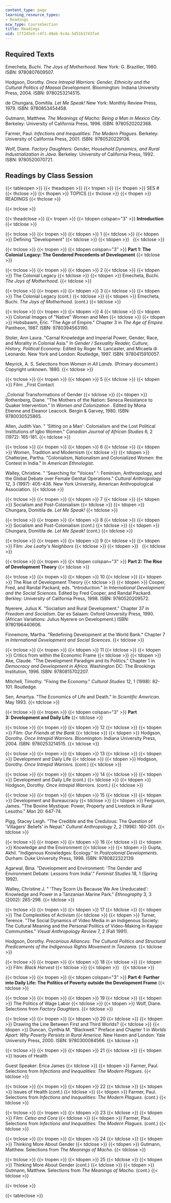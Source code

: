 ```yaml
---
content_type: page
learning_resource_types:
- Readings
ocw_type: CourseSection
title: Readings
uid: 1ff245e5-c4f1-d8eb-9cda-5d51b1743fa4
---
```


Required Texts
--------------

Emecheta, Buchi. _The Joys of Motherhood_. New York: G. Braziller, 1980. ISBN: 9780807609507.

Hodgson, Dorothy. _Once Intrepid Warriors: Gender, Ethnicity and the Cultural Politics of Maasai Development_. Bloomington: Indiana University Press, 2004. ISBN: 9780253214515.

de Chungara, Domitila. _Let Me Speak!_ New York: Monthly Review Press, 1979. ISBN: 9780853454458.

Gutmann, Matthew. _The Meanings of Macho: Being a Man in Mexico City_. Berkeley: University of California Press, 1996. ISBN: 9780520202368.

Farmer, Paul. _Infections and Inequalities: The Modern Plagues_. Berkeley: University of California Press, 2001. ISBN: 9780520229136.

Wolf, Diane. _Factory Daughters: Gender, Household Dynamics, and Rural Industrialization in Java_. Berkeley: University of California Press, 1992. ISBN: 9780520070721.

Readings by Class Session
-------------------------

{{< tableopen >}}
{{< theadopen >}}
{{< tropen >}}
{{< thopen >}}
SES #
{{< thclose >}}
{{< thopen >}}
TOPICS
{{< thclose >}}
{{< thopen >}}
READINGS
{{< thclose >}}

{{< trclose >}}

{{< theadclose >}}
{{< tropen >}}
{{< tdopen colspan="3" >}}
**Introduction**
{{< tdclose >}}

{{< trclose >}}
{{< tropen >}}
{{< tdopen >}}
1
{{< tdclose >}}
{{< tdopen >}}
Defining "Development"
{{< tdclose >}}
{{< tdopen >}}
 
{{< tdclose >}}

{{< trclose >}}
{{< tropen >}}
{{< tdopen colspan="3" >}}
**Part 1: The Colonial Legacy: The Gendered Precedents of Development**
{{< tdclose >}}

{{< trclose >}}
{{< tropen >}}
{{< tdopen >}}
2
{{< tdclose >}}
{{< tdopen >}}
The Colonial Legacy
{{< tdclose >}}
{{< tdopen >}}
Emecheta, Buchi. _The Joys of Motherhood._
{{< tdclose >}}

{{< trclose >}}
{{< tropen >}}
{{< tdopen >}}
3
{{< tdclose >}}
{{< tdopen >}}
The Colonial Legacy (cont.)
{{< tdclose >}}
{{< tdopen >}}
Emecheta, Buchi. _The Joys of Motherhood._ (cont.)
{{< tdclose >}}

{{< trclose >}}
{{< tropen >}}
{{< tdopen >}}
4
{{< tdclose >}}
{{< tdopen >}}
Colonial Images of "Native" Women and Men
{{< tdclose >}}
{{< tdopen >}}
Hobsbawm, Eric. "The Age of Empire." Chapter 3 in _The Age of Empire._ Pantheon, 1987. ISBN: 9780394563190.  
  
Stoler, Ann Laura. "Carnal Knowledge and Imperial Power, Gender, Race, and Morality in Colonial Asia." In _Gender / Sexuality Reader, Culture, History, Political Economy_. Edited by Roger N. Lancaster, and Micaela di Leonardo. New York and London: Routledge, 1997. ISBN: 9780415910057.  
  
Meyrick, A. S. Selections from _Woman in All Lands_. (Primary document.) Copyright unknown. 1880.
{{< tdclose >}}

{{< trclose >}}
{{< tropen >}}
{{< tdopen >}}
5
{{< tdclose >}}
{{< tdopen >}}
Film: _First Contact  
  
_Colonial Transformations of Gender
{{< tdclose >}}
{{< tdopen >}}
Rothenberg, Diane. "The Mothers of the Nation: Seneca Resistance to Quaker Intervention." In _Women and Colonization_ . Edited by Mona Etienne and Eleanor Leacock. Bergin & Garvey, 1980. ISBN: 9780030525865.  
  
Allen, Judith Van. " 'Sitting on a Man': Colonialism and the Lost Political Institutions of Igbo Women." _Canadian Journal of African Studies_ 6, 2 (1972): 165-181.
{{< tdclose >}}

{{< trclose >}}
{{< tropen >}}
{{< tdopen >}}
6
{{< tdclose >}}
{{< tdopen >}}
Women, Tradition and Modernism
{{< tdclose >}}
{{< tdopen >}}
Chatterjee, Partha. "Colonialism, Nationalism and Colonialized Women: the Contest in India." In _American Ethnologist_.  
  
Walley, Christine. " 'Searching for "Voices" ': Feminism, Anthropology, and the Global Debate over Female Genital Operations." _Cultural Anthropology_ 12, 3 (1997): 405-438. New York University, American Anthropological Association.
{{< tdclose >}}

{{< trclose >}}
{{< tropen >}}
{{< tdopen >}}
7
{{< tdclose >}}
{{< tdopen >}}
Socialism and Post-Colonialism
{{< tdclose >}}
{{< tdopen >}}
Chungara, Domitila de. _Let Me Speak!_
{{< tdclose >}}

{{< trclose >}}
{{< tropen >}}
{{< tdopen >}}
8
{{< tdclose >}}
{{< tdopen >}}
Socialism and Post-Colonialism (cont.)
{{< tdclose >}}
{{< tdopen >}}
Chungara, Domitila de. _Let Me Speak!_ (cont.)
{{< tdclose >}}

{{< trclose >}}
{{< tropen >}}
{{< tdopen >}}
9
{{< tdclose >}}
{{< tdopen >}}
Film: _Joe Leahy's Neighbors_
{{< tdclose >}}
{{< tdopen >}}
 
{{< tdclose >}}

{{< trclose >}}
{{< tropen >}}
{{< tdopen colspan="3" >}}
**Part 2: The Rise of Development Theory**
{{< tdclose >}}

{{< trclose >}}
{{< tropen >}}
{{< tdopen >}}
10
{{< tdclose >}}
{{< tdopen >}}
The Rise of Development Theory
{{< tdclose >}}
{{< tdopen >}}
Cooper, Fred, and Randal Packard, eds. "Introduction." In _International Development and the Social Sciences_. Edited by Fred Cooper, and Randal Packard. Berkley: University of California Press, 1998. ISBN: 9780520209572.   
  
Nyerere, Julius K. "Socialism and Rural Development." Chapter 37 in _Freedom and Socialism_. Dar es Salaam: Oxford University Press, 1990. (African Variations: Julius Nyerere on Development.) ISBN: 9780196440606.  
  
Finnemore, Martha. "Redefining Development at the World Bank." Chapter 7 in _International Development and Social Sciences_.
{{< tdclose >}}

{{< trclose >}}
{{< tropen >}}
{{< tdopen >}}
11
{{< tdclose >}}
{{< tdopen >}}
Critics from within the Economic Frame
{{< tdclose >}}
{{< tdopen >}}
Ake, Claude. "The Development Paradigm and its Politics." Chapter 1 in _Democracy and Development in Africa_. Washington DC: The Brookings Institution, 1996. ISBN: 9780815702207.  
  
Mitchell, Timothy. "Fixing the Economy." _Cultural Studies_ 12, 1 (1998): 82-101. Routledge.  
  
Sen, Amartya. "The Economics of Life and Death." In _Scientific American_. May 1993.
{{< tdclose >}}

{{< trclose >}}
{{< tropen >}}
{{< tdopen colspan="3" >}}
**Part 3: Development and Daily Life**
{{< tdclose >}}

{{< trclose >}}
{{< tropen >}}
{{< tdopen >}}
12
{{< tdclose >}}
{{< tdopen >}}
Film: _Our Friends at the Bank_
{{< tdclose >}}
{{< tdopen >}}
Hodgson, Dorothy. _Once Intrepid Warriors._ Bloomington: Indiana University Press, 2004. ISBN: 9780253214515.
{{< tdclose >}}

{{< trclose >}}
{{< tropen >}}
{{< tdopen >}}
13
{{< tdclose >}}
{{< tdopen >}}
Development and Daily Life
{{< tdclose >}}
{{< tdopen >}}
Hodgson, Dorothy. _Once Intrepid Warriors._ (cont.)
{{< tdclose >}}

{{< trclose >}}
{{< tropen >}}
{{< tdopen >}}
14
{{< tdclose >}}
{{< tdopen >}}
Development and Daily Life (cont.)
{{< tdclose >}}
{{< tdopen >}}
Hodgson, Dorothy. _Once Intrepid Warriors._ (cont.)
{{< tdclose >}}

{{< trclose >}}
{{< tropen >}}
{{< tdopen >}}
15
{{< tdclose >}}
{{< tdopen >}}
Development and Bureaucracy
{{< tdclose >}}
{{< tdopen >}}
Ferguson, James. "The Bovine Mystique: Power, Property and Livestock in Rural Lesotho." _Man_ 20: 647-74.  
  
Pigg, Stacey Leigh. "The Credible and the Credulous: The Question of 'Villagers' Beliefs' in Nepal." _Cultural Anthropology_ 2, 2 (1996): 160-201.
{{< tdclose >}}

{{< trclose >}}
{{< tropen >}}
{{< tdopen >}}
16
{{< tdclose >}}
{{< tdopen >}}
Knowledge and the Environment
{{< tdclose >}}
{{< tdopen >}}
Gupta, Akhil. "Indigenous Knowledges: Ecology." In _Postcolonial Developments_. Durham: Duke University Press, 1998. ISBN: 9780822322139.  
  
Agarwal, Bina. "Development and Environment: 'The Gender and Environment Debate: Lessons from India'." _Feminist Studies_ 18, 1 (Spring 1992).  
  
Walley, Christine J. " 'They Scorn Us Because We Are Uneducated': Knowledge and Power in a Tanzanian Marine Park." _Ethnography_ 3, 3 (2002): 265-298.
{{< tdclose >}}

{{< trclose >}}
{{< tropen >}}
{{< tdopen >}}
17
{{< tdclose >}}
{{< tdopen >}}
The Complexities of Activism
{{< tdclose >}}
{{< tdopen >}}
Turner, Terence. "The Social Dynamics of Video Media in an Indigenous Society: The Cultural Meaning and the Personal Politics of Video-Making in Kayapo Communities." _Visual Anthropology Review_ 7, 2 (Fall 1991).  
  
Hodgson, Dorothy. _Precarious Alliances: The Cultural Politics and Structural Predicaments of the Indigenous Rights Movement in Tanzania._
{{< tdclose >}}

{{< trclose >}}
{{< tropen >}}
{{< tdopen >}}
18
{{< tdclose >}}
{{< tdopen >}}
Film: _Black Harvest_
{{< tdclose >}}
{{< tdopen >}}
 
{{< tdclose >}}

{{< trclose >}}
{{< tropen >}}
{{< tdopen colspan="3" >}}
**Part 4: Further into Daily Life: The Politics of Poverty outside the Development Frame**
{{< tdclose >}}

{{< trclose >}}
{{< tropen >}}
{{< tdopen >}}
19
{{< tdclose >}}
{{< tdopen >}}
The Politics of Wage Labor
{{< tdclose >}}
{{< tdopen >}}
Wolf, Diane. Selections from _Factory Daughters._
{{< tdclose >}}

{{< trclose >}}
{{< tropen >}}
{{< tdopen >}}
20
{{< tdclose >}}
{{< tdopen >}}
Drawing the Line Between First and Third Worlds?
{{< tdclose >}}
{{< tdopen >}}
Duncan, Cynthia M. "Blackwell." Preface and Chapter 1 in _Worlds Apart: Why Poverty Persists in Rural America_. New Haven and London: Yale University Press, 2000. ISBN: 9780300084566.
{{< tdclose >}}

{{< trclose >}}
{{< tropen >}}
{{< tdopen >}}
21
{{< tdclose >}}
{{< tdopen >}}
Issues of Health  
  
Guest Speaker: Erica James
{{< tdclose >}}
{{< tdopen >}}
Farmer, Paul. Selections from _Infections and Inequalities: The Modern Plagues_.
{{< tdclose >}}

{{< trclose >}}
{{< tropen >}}
{{< tdopen >}}
22
{{< tdclose >}}
{{< tdopen >}}
Issues of Health (cont.)
{{< tdclose >}}
{{< tdopen >}}
Farmer, Paul. Selections from _Infections and Inequalities: The Modern Plagues_. (cont.)
{{< tdclose >}}

{{< trclose >}}
{{< tropen >}}
{{< tdopen >}}
23
{{< tdclose >}}
{{< tdopen >}}
Film: _Celso and Cora_
{{< tdclose >}}
{{< tdopen >}}
Farmer, Paul. Selections from _Infections and Inequalities: The Modern Plagues_. (cont.)
{{< tdclose >}}

{{< trclose >}}
{{< tropen >}}
{{< tdopen >}}
24
{{< tdclose >}}
{{< tdopen >}}
Thinking More About Gender
{{< tdclose >}}
{{< tdopen >}}
Gutmann, Matthew. Selections from _The Meanings of Macho._
{{< tdclose >}}

{{< trclose >}}
{{< tropen >}}
{{< tdopen >}}
25
{{< tdclose >}}
{{< tdopen >}}
Thinking More About Gender (cont.)
{{< tdclose >}}
{{< tdopen >}}
Gutmann, Matthew. Selections from _The Meanings of Macho._ (cont.)
{{< tdclose >}}

{{< trclose >}}

{{< tableclose >}}